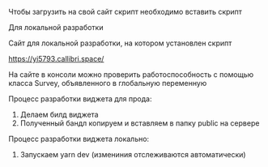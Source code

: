 Чтобы загрузить на свой сайт скрипт необходимо вставить скрипт

Для локальной разработки

<script src="http://localhost:3000/pollitect.js" type="text/javascript" charset="utf-8" data-user={Идентификатор пользователя} defer></script>

Сайт для локальной разработки, на котором установлен скрипт

https://yi5793.callibri.space/

На сайте в консоли можно проверить работоспособность с помощью класса Survey, объявленного в глобальную переменную

Процесс разработки виджета для прода:

1. Делаем билд виджета
2. Полученный бандл копируем и вставляем в папку public на сервере

Процесс разработки виджета локально:

1. Запускаем yarn dev (измениния отслеживаются автоматически)
